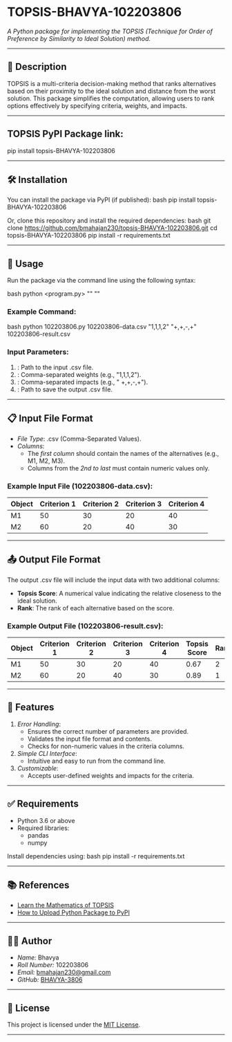 # TOPSIS-BHAVYA-102203806

*A Python package for implementing the TOPSIS (Technique for Order of Preference by Similarity to Ideal Solution) method.*

---

## 📖 Description

TOPSIS is a multi-criteria decision-making method that ranks alternatives based on their proximity to the ideal solution and distance from the worst solution. This package simplifies the computation, allowing users to rank options effectively by specifying criteria, weights, and impacts.

---

## TOPSIS PyPI Package link:

pip install topsis-BHAVYA-102203806

---

## 🛠 Installation

You can install the package via PyPI (if published):
bash
pip install topsis-BHAVYA-102203806


Or, clone this repository and install the required dependencies:
bash
git clone https://github.com/bmahajan230/topsis-BHAVYA-102203806.git
cd topsis-BHAVYA-102203806
pip install -r requirements.txt


---

## 🚀 Usage

Run the package via the command line using the following syntax:

bash
python <program.py> <InputDataFile> "<Weights>" "<Impacts>" <ResultFileName>


### Example Command:
bash
python 102203806.py 102203806-data.csv "1,1,1,2" "+,+,-,+" 102203806-result.csv


### Input Parameters:
1. **<InputDataFile>**: Path to the input .csv file.
2. **<Weights>**: Comma-separated weights (e.g., "1,1,1,2").
3. **<Impacts>**: Comma-separated impacts (e.g., " +,+,-,+").
4. **<ResultFileName>**: Path to save the output .csv file.

---

## 📋 Input File Format

- *File Type*: .csv (Comma-Separated Values).
- *Columns*:
  - The *first column* should contain the names of the alternatives (e.g., M1, M2, M3).
  - Columns from the *2nd to last* must contain numeric values only.

### Example Input File (102203806-data.csv):

| Object | Criterion 1 | Criterion 2 | Criterion 3 | Criterion 4 |
|--------|-------------|-------------|-------------|-------------|
| M1     | 50          | 30          | 20          | 40          |
| M2     | 60          | 20          | 40          | 30          |

---

## 📤 Output File Format

The output .csv file will include the input data with two additional columns:
- **Topsis Score**: A numerical value indicating the relative closeness to the ideal solution.
- **Rank**: The rank of each alternative based on the score.

### Example Output File (102203806-result.csv):

| Object | Criterion 1 | Criterion 2 | Criterion 3 | Criterion 4 | Topsis Score | Rank |
|--------|-------------|-------------|-------------|-------------|--------------|------|
| M1     | 50          | 30          | 20          | 40          | 0.67         | 2    |
| M2     | 60          | 20          | 40          | 30          | 0.89         | 1    |

---

## 🧰 Features

1. *Error Handling*:
   - Ensures the correct number of parameters are provided.
   - Validates the input file format and contents.
   - Checks for non-numeric values in the criteria columns.
2. *Simple CLI Interface*:
   - Intuitive and easy to run from the command line.
3. *Customizable*:
   - Accepts user-defined weights and impacts for the criteria.

---

## ✅ Requirements

- Python 3.6 or above
- Required libraries:
  - pandas
  - numpy

Install dependencies using:
bash
pip install -r requirements.txt


---

## 📚 References

- [Learn the Mathematics of TOPSIS](https://en.wikipedia.org/wiki/TOPSIS)
- [How to Upload Python Package to PyPI](https://medium.com/@joel.barmettler/how-to-upload-your-python-package-to-pypi-65edc5fe9c56)

---

## 👩‍💻 Author

- *Name:* Bhavya  
- *Roll Number:* 102203806  
- *Email:* [bmahajan230@gmail.com](mailto:bmahajan230@gmail.com)  
- *GitHub:* [BHAVYA-3806](https://github.com/BHAVYA-3806)

---

## 📝 License

This project is licensed under the [MIT License](https://opensource.org/licenses/MIT).

---

